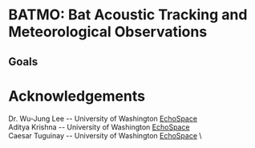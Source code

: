 # BATMO: Bat Acoustic Tracking and Meteorological Observations

## Goals

# Acknowledgements
Dr. Wu-Jung Lee -- University of Washington [EchoSpace](https://uw-echospace.github.io) \
Aditya Krishna -- University of Washington [EchoSpace](https://uw-echospace.github.io) \
Caesar Tuguinay -- University of Washington [EchoSpace](https://uw-echospace.github.io) \
 
